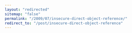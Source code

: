 ```yaml
---
layout: "redirected"
sitemap: "false"
permalink: "/2009/07/insecure-direct-object-reference/"
redirect_to: "/post/insecure-direct-object-reference"
---
```




